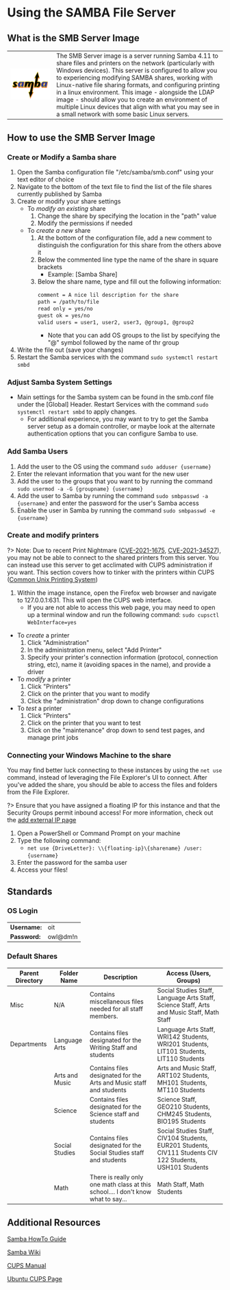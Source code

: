 # Using the SAMBA File Server

## What is the SMB Server Image
|||
|-|-|
| ![](../img/samba-logo.png ':no-zoom') | The SMB Server image is a server running Samba 4.11 to share files and printers on the network (particularly with Windows devices). This server is configured to allow you to experiencing modifying SAMBA shares, working with Linux-native file sharing formats, and configuring printing in a linux environment. This image - alongside the LDAP image - should allow you to create an environment of multiple Linux devices that align with what you may see in a small network with some basic Linux servers. |

## How to use the SMB Server Image
### Create or Modify a Samba share 
1. Open the Samba configuration file "/etc/samba/smb.conf" using your text editor of choice
2. Navigate to the bottom of the text file to find the list of the file shares currently published by Samba
3. Create or modify your share settings
    * To *modify an existing* share
        1. Change the share by specifying the location in the "path" value
        2. Modify the permissions if needed 
    * To *create a new* share
        1. At the bottom of the configuration file, add a new comment to distinguish the configuration for this share from the others above it
        2. Below the commented line type the name of the share in square brackets
            * Example: [Samba Share]
        3. Below the share name, type and fill out the following information:
            ```
            comment = A nice lil description for the share
            path = /path/to/file
            read only = yes/no
            guest ok = yes/no
            valid users = user1, user2, user3, @group1, @group2
            ```
            * Note that you can add OS groups to the list by specifying the "@" symbol followed by the name of thr group
4. Write the file out (save your changes)
5. Restart the Samba services with the command `sudo systemctl restart smbd`

### Adjust Samba System Settings
* Main settings for the Samba system can be found in the smb.conf file under the [Global] Header. Restart Services with the command `sudo systemctl restart smbd` to apply changes.
    * For additional experience, you may want to try to get the Samba server setup as a domain controller, or maybe look at the alternate authentication options that you can configure Samba to use.  

### Add Samba Users
1. Add the user to the OS using the command `sudo adduser {username}`
2. Enter the relevant information that you want for the new user
3. Add the user to the groups that you want to by running the command `sudo usermod -a -G {groupname} {username}`
4. Add the user to Samba by running the command `sudo smbpasswd -a {username}` and enter the password for the user's Samba access
5. Enable the user in Samba by running the command `sudo smbpasswd -e {username}` 

### Create and modify printers
?> Note: Due to recent Print Nightmare ([CVE-2021-1675](https://msrc.microsoft.com/update-guide/vulnerability/CVE-2021-1675), [CVE-2021-34527](https://msrc.microsoft.com/update-guide/vulnerability/CVE-2021-34527)), you may not be able to connect to the shared printers from this server. You can instead use this server to get acclimated with CUPS administration if you want. This section covers how to tinker with the printers within CUPS ([Common Unix Printing System](https://www.cups.org/))

1. Within the image instance, open the Firefox web browser and navigate to 127.0.0.1:631. This will open the CUPS web interface. 
    * If you are not able to access this web page, you may need to open up a terminal window and run the following command: `sudo cupsctl WebInterface=yes`
* To *create* a printer
    1. Click "Administration" 
    2. In the administration menu, select "Add Printer" 
    3. Specify your printer's connection information (protocol, connection string, etc), name it (avoiding spaces in the name), and provide a driver 
* To *modify* a printer
    1. Click "Printers"
    2. Click on the printer that you want to modify
    3. Click the "administration" drop down to change configurations
* To *test* a printer
    1. Click "Printers"
    2. Click on the printer that you want to test
    3. Click on the "maintenance" drop down to send test pages, and manage print jobs

### Connecting your Windows Machine to the share
You may find better luck connecting to these instances by using the `net use` command, instead of leveraging the File Explorer's UI to connect. After you've added the share, you should be able to access the files and folders from the File Explorer. 

?> Ensure that you have assigned a floating IP for this instance and that the Security Groups permit inbound access! For more information, check out the [add external IP page](/Openstack-Information/add-external-ip.md)

1. Open a PowerShell or Command Prompt on your machine
2. Type the following command:
    * `net use {DriveLetter}: \\{floating-ip}\{sharename} /user:{username}`
3. Enter the password for the samba user
4. Access your files!

## Standards
### OS Login 
|               |          |
|---------------|----------|
| **Username:** | oit      |
| **Password:** | owl@dm!n |  

### Default Shares
| Parent Directory | Folder Name | Description | Access (Users, Groups) |
|------------------|-------------|-------------|------------------------|
| Misc             | N/A         | Contains miscellaneous files needed for all staff members. | Social Studies Staff, Language Arts Staff, Science Staff, Arts and Music Staff, Math Staff |
| Departments | Language Arts | Contains files designated for the Writing Staff and students | Language Arts Staff, WRI142 Students, WRI201 Students, LIT101 Students, LIT110 Students |
|        | Arts and Music | Contains files designated for the Arts and Music staff and students | Arts and Music Staff, ART102 Students, MH101 Students,  MT110 Students |
|        | Science | Contains files designated for the Science staff and students | Science Staff, GEO210 Students, CHM245 Students, BIO195 Students |
|        | Social Studies | Contains files designated for the Social Studies staff and students | Social Studies Staff, CIV104 Students, EUR201 Students, CIV111 Students CIV 122 Students, USH101 Students | 
|        | Math | There is really only one math class at this school.... I don't know what to say... | Math Staff, Math Students |


## Additional Resources
[Samba HowTo Guide](https://www.samba.org/samba/docs/Samba3-HOWTO.pdf)

[Samba Wiki](https://wiki.samba.org/index.php/Main_Page)

[CUPS Manual](https://www.cups.org/documentation.html)

[Ubuntu CUPS Page](https://ubuntu.com/server/docs/service-cups)

<!--
DOCUMENTATION STANDARDS - ADMIN REFERENCES ONLY

Page titles, headers, and other basic structure
    - Pages should have their title set as the first and only "h1" header 
        - there should be only one header with a single hashmark in front of it
    EXAMPLES:
        Good: # title
              ## content header
        Bad:  # title
              # content header

Referencing other pages or sections by name:
    - page references to web resources should be stated in quotation marks
    EXAMPLE: For more information, check out the "Setup an Instance" page in the "Openstack Information" section of this manual
    EXAMPLE: You can get a little more detail from the "Common Use Cases" Section in the "Getting Started" Section of the ATT&CK Website.

Buttons, menu options, or other openstack UI references:
    -Enclose as a code block 
    EXAMPLE: After entering your information, click the `accept` button to save your progress

Formatting Credentials 
    - Credentials should be in a table format
        - header values empty
        - all values left-justified. 
    - Left column should be used as the ID field for the information stored in the right column
        - ID fields should be bolded (use doulbe-asterisks **)
        - ID fields should end with a colon ":"
    EXAMPLE: 
        |               |                 |
        |---------------|-----------------|
        | **Username:** |   admin         |
        | **Password:** | SuperSecret123! |
    NOTE: If your username or password contains an asterisk, you will need to escape the character


-->
